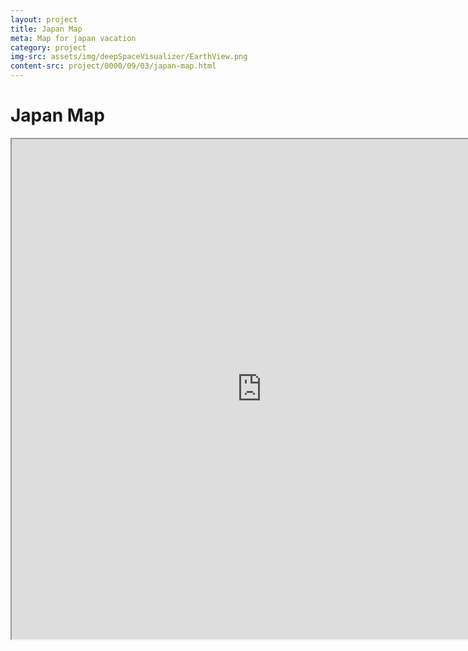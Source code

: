 ```yaml
---
layout: project
title: Japan Map
meta: Map for japan vacation
category: project
img-src: assets/img/deepSpaceVisualizer/EarthView.png
content-src: project/0000/09/03/japan-map.html
---
```


# Japan Map

<iframe src="https://www.google.com/maps/d/u/0/embed?mid=11FpjdYu8K2x9Ixcx5-cMmWOdNqg" width="800" height="800"></iframe>

